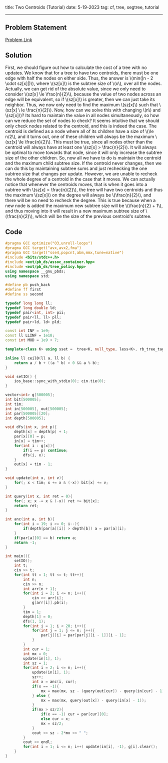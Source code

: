 title: Two Centroids (Tutorial)
date: 5-19-2023
tag: cf, tree, segtree, tutorial

---

## Problem Statement

[Problem Link](https://codeforces.com/contest/1827/problem/D)

## Solution

First, we should figure out how to calculate the cost of a tree with no updates. We know that for a tree to have two centroids, there must be one edge with half the nodes on either side. Thus, the answer is \\(min(|n - 2 \\cdot sz[x]|)\\), where \\(sz[x]\\) is the subtree size of \\(x\\), over all the nodes. Actually, we can get rid of the absolute value, since we only need to consider \\(sz[x] \\le \\frac{n}{2}\\), because the value of two nodes across an edge will be equivalent, so if \\(sz[x]\\) is greater, then we can just take its neighbor. Thus, we now only need to find the maximum \\(sz[x]\\) such that \\(sz[x] \\ le \\frac{n}{2}\\). Now, how can we solve this with changing \\(n\\) and \\(sz[x]\\)? Its hard to maintain the value in all nodes simultaneously, so how can we reduce the set of nodes to check? It seems intuitive that we should only check nodes related to the centroid, and this is indeed the case. The centroid is defined as a node where all of its children have a size of \\(\\le n/2\\), and it turns out, one of these children will always be the maximum \\(sz[x] \\le \\frac{n}{2}\\). This must be true, since all nodes other than the centroid will always have at least one \\(sz[x] > \\frac{n}{2}\\). It will always be optimal to move towards that node, since it will only increase the subtree size of the other children. So, now all we have to do is maintain the centroid and the maximum child subtree size. If the centroid never changes, then we can do this by maintaining subtree sums and just rechecking the one subtree size that changes per update. However, we are unable to recheck the whole degree of a centroid in the case that it moves. We can actually notice that whenever the centroids moves, that is when it goes into a subtree with \\(sz[x] > \\frac{n}{2}\\), the tree will have two centroids and thus the maximum \\(sz[x]\\) on the degree will always be \\(\\frac{n}{2}\\), and there will be no need to recheck the degree. This is true because when a new node is added the maximum new subtree size will be \\(\\frac{n}{2} + 1\\), and thus moving into it will result in a new maximum subtree size of \\(\\frac{n}{2}\\), which will be the size of the previous centroid's subtree.

## Code

```c++
#pragma GCC optimize("O3,unroll-loops")
#pragma GCC target("avx,avx2,fma")
#pragma GCC target("sse4,popcnt,abm,mmx,tune=native")
#include <bits/stdc++.h>
#include <ext/pb_ds/assoc_container.hpp>
#include <ext/pb_ds/tree_policy.hpp>
using namespace __gnu_pbds;
using namespace std;

#define pb push_back
#define ff first
#define ss second

typedef long long ll;
typedef long double ld;
typedef pair<int, int> pii;
typedef pair<ll, ll> pll;
typedef pair<ld, ld> pld;

const int INF = 1e9;
const ll LLINF = 1e18;
const int MOD = 1e9 + 7;

template<class K> using sset =  tree<K, null_type, less<K>, rb_tree_tag, tree_order_statistics_node_update>;

inline ll ceil0(ll a, ll b) {
    return a / b + ((a ^ b) > 0 && a % b);
}

void setIO() {
    ios_base::sync_with_stdio(0); cin.tie(0);
}

vector<int> g[500005];
int bit[500005];
int tim;
int in[500005], out[500005];
int par[500005][20];
int depth[500005];

void dfs(int x, int p){
    depth[x] = depth[p] + 1;
    par[x][0] = p;
    in[x] = tim++;
    for(int i : g[x]){
        if(i == p) continue;
        dfs(i, x);
    }
    out[x] = tim - 1;
}

void update(int x, int v){
    for(; x < tim; x += x & (-x)) bit[x] += v;
}

int query(int x, int ret = 0){
    for(; x; x -= x & (-x)) ret += bit[x];
    return ret;
}

int anc(int a, int b){
    for(int i = 19; i >= 0; i--){
        if(depth[par[a][i]] > depth[b]) a = par[a][i];
    }
    if(par[a][0] == b) return a;
    return -1;
}

int main(){
    setIO();
    int t;
    cin >> t;
    for(int tt = 1; tt <= t; tt++){
        int n;
        cin >> n;
        int arr[n + 1];
        for(int i = 2; i <= n; i++){
            cin >> arr[i];
            g[arr[i]].pb(i);
        }
        tim = 1;
        depth[1] = 0;
        dfs(1, 1);
        for(int i = 1; i < 20; i++){
            for(int j = 1; j <= n; j++){
                par[j][i] = par[par[j][i - 1]][i - 1];
            }
        }
        int cur = 1;
        int mx = 0;
        update(in[1], 1);
        int sz = 1;
        for(int i = 2; i <= n; i++){
            update(in[i], 1);
            sz++;
            int x = anc(i, cur);
            if(x == -1){
                mx = max(mx, sz - (query(out[cur]) - query(in[cur] - 1)));
            } else {
                mx = max(mx, query(out[x]) - query(in[x] - 1));
            }
            if(mx > sz/2){
                if(x == -1) cur = par[cur][0];
                else cur = x;
                mx = sz/2;
            }
            cout << sz - 2*mx << " ";
        }
        cout << endl;
        for(int i = 1; i <= n; i++) update(in[i], -1), g[i].clear();
    }
}
```